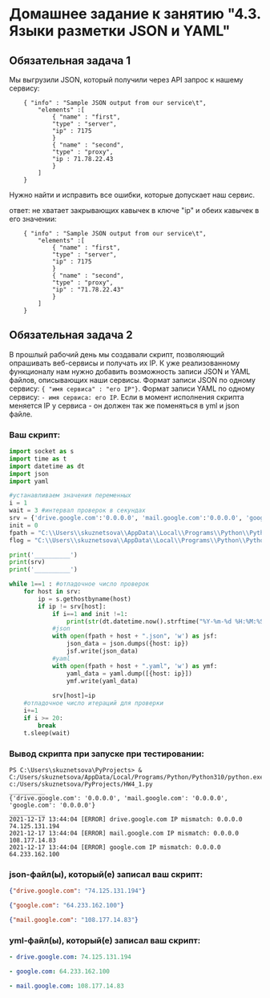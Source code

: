 # Домашнее задание к занятию "4.3. Языки разметки JSON и YAML"


## Обязательная задача 1
Мы выгрузили JSON, который получили через API запрос к нашему сервису:
```
    { "info" : "Sample JSON output from our service\t",
        "elements" :[
            { "name" : "first",
            "type" : "server",
            "ip" : 7175 
            }
            { "name" : "second",
            "type" : "proxy",
            "ip : 71.78.22.43
            }
        ]
    }
```
  Нужно найти и исправить все ошибки, которые допускает наш сервис.

ответ: не хватает закрывающих кавычек в ключе "ip" и обеих кавычек в его значении:
```
    { "info" : "Sample JSON output from our service\t",
        "elements" :[
            { "name" : "first",
            "type" : "server",
            "ip" : 7175 
            }
            { "name" : "second",
            "type" : "proxy",
            "ip" : "71.78.22.43"
            }
        ]
    }
```


## Обязательная задача 2
В прошлый рабочий день мы создавали скрипт, позволяющий опрашивать веб-сервисы и получать их IP. К уже реализованному функционалу нам нужно добавить возможность записи JSON и YAML файлов, описывающих наши сервисы. Формат записи JSON по одному сервису: `{ "имя сервиса" : "его IP"}`. Формат записи YAML по одному сервису: `- имя сервиса: его IP`. Если в момент исполнения скрипта меняется IP у сервиса - он должен так же поменяться в yml и json файле.

### Ваш скрипт:
```python
import socket as s
import time as t
import datetime as dt
import json
import yaml

#устанавливаем значения переменных
i = 1
wait = 3 #интервал проверок в секундах
srv = {'drive.google.com':'0.0.0.0', 'mail.google.com':'0.0.0.0', 'google.com':'0.0.0.0'} #якобы предыдущие актуальные IP сервисов
init = 0
fpath = "C:\\Users\\skuznetsova\\AppData\\Local\\Programs\\Python\\Python310" #путь к конфигам
flog = "C:\\Users\\skuznetsova\\AppData\\Local\\Programs\\Python\\Python310\\error.log" #путь к логам

print('__________')
print(srv)
print('__________')

while 1==1 : #отладочное число проверок 
    for host in srv:
        ip = s.gethostbyname(host)
        if ip != srv[host]:
            if i==1 and init !=1:
                print(str(dt.datetime.now().strftime("%Y-%m-%d %H:%M:%S")) + ' [ERROR] ' + str(host) + ' IP mismatch: '+srv[host]+' '+ip)
            #json
            with open(fpath + host + ".json", 'w') as jsf:
                json_data = json.dumps({host: ip})
                jsf.write(json_data)
            #yaml
            with open(fpath + host + ".yaml", 'w') as ymf:
                yaml_data = yaml.dump([{host: ip}])
                ymf.write(yaml_data)
            
            srv[host]=ip
    #отладочное число итераций для проверки
    i+=1
    if i >= 20: 
        break
    t.sleep(wait)
```

### Вывод скрипта при запуске при тестировании:
```
PS C:\Users\skuznetsova\PyProjects> & C:/Users/skuznetsova/AppData/Local/Programs/Python/Python310/python.exe c:/Users/skuznetsova/PyProjects/HW4_1.py
__________
{'drive.google.com': '0.0.0.0', 'mail.google.com': '0.0.0.0', 'google.com': '0.0.0.0'}
__________
2021-12-17 13:44:04 [ERROR] drive.google.com IP mismatch: 0.0.0.0 74.125.131.194   
2021-12-17 13:44:04 [ERROR] mail.google.com IP mismatch: 0.0.0.0 108.177.14.83     
2021-12-17 13:44:04 [ERROR] google.com IP mismatch: 0.0.0.0 64.233.162.100
```

### json-файл(ы), который(е) записал ваш скрипт:
```json
{"drive.google.com": "74.125.131.194"}
```

```json
{"google.com": "64.233.162.100"}
```

```json
{"mail.google.com": "108.177.14.83"}
```

### yml-файл(ы), который(е) записал ваш скрипт:
```yaml
- drive.google.com: 74.125.131.194
```
```yaml
- google.com: 64.233.162.100
```
```yaml
- mail.google.com: 108.177.14.83
```